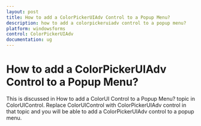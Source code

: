 ```yaml
---
layout: post
title: How to add a ColorPickerUIAdv Control to a Popup Menu?
description: how to add a colorpickeruiadv control to a popup menu?
platform: windowsforms
control: ColorPickerUIAdv 
documentation: ug
---
```

# How to add a ColorPickerUIAdv Control to a Popup Menu?

This is discussed in How to add a ColorUI Control to a Popup Menu? topic in ColorUIControl. Replace ColorUIControl with ColorPickerUIAdv control in that topic and you will be able to add a ColorPickerUIAdv control to a popup menu.